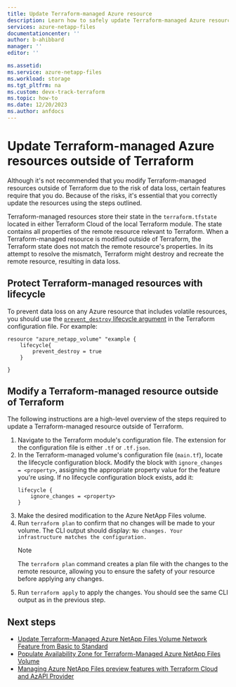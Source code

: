 ```yaml
---
title: Update Terraform-managed Azure resource 
description: Learn how to safely update Terraform-managed Azure resources to ensure the safety of your data. 
services: azure-netapp-files
documentationcenter: ''
author: b-ahibbard
manager: ''
editor: ''

ms.assetid:
ms.service: azure-netapp-files
ms.workload: storage
ms.tgt_pltfrm: na
ms.custom: devx-track-terraform
ms.topic: how-to
ms.date: 12/20/2023
ms.author: anfdocs
---
```

# Update Terraform-managed Azure resources outside of Terraform

Although it's not recommended that you modify Terraform-managed resources outside of Terraform due to the risk of data loss, certain features require that you do. Because of the risks, it's essential that you correctly update the resources using the steps outlined. 

Terraform-managed resources store their state in the `terraform.tfstate` located in either Terraform Cloud of the local Terraform module. The state contains all properties of the remote resource relevant to Terraform. When a Terraform-managed resource is modified outside of Terraform, the Terraform state does not match the remote resource's properties. In its attempt to resolve the mismatch, Terraform might destroy and recreate the remote resource, resulting in data loss.  

## Protect Terraform-managed resources with lifecycle 

To prevent data loss on any Azure resource that includes volatile resources, you should use the [`prevent_destroy` lifecycle argument](https://developer.hashicorp.com/terraform/language/meta-arguments/lifecycle#prevent_destroy) in the Terraform configuration file. For example:

```
resource "azure_netapp_volume" "example {
    lifecycle{
        prevent_destroy = true
    }

}
```

## Modify a Terraform-managed resource outside of Terraform

The following instructions are a high-level overview of the steps required to update a Terraform-managed resource outside of Terraform. 

1. Navigate to the Terraform module's configuration file. The extension for the configuration file is either `.tf` or `.tf.json`.
1. In the Terraform-managed volume's configuration file (`main.tf`), locate the lifecycle configuration block. Modify the block with `ignore_changes = <property>`, assigning the appropriate property value for the feature you're using. If no lifecycle configuration block exists, add it:
    ```
    lifecycle {
        ignore_changes = <property>
    }
    ```
1. Make the desired modification to the Azure NetApp Files volume. 
1. Run `terraform plan` to confirm that no changes will be made to your volume. The CLI output should display: `No changes. Your infrastructure matches the configuration.`
    >[!NOTE]
    > The `terraform plan` command creates a plan file with the changes to the remote resource, allowing you to ensure the safety of your resource before applying any changes. 
1. Run `terraform apply` to apply the changes. You should see the same CLI output as in the previous step. 

## Next steps 

* [Update Terraform-Managed Azure NetApp Files Volume Network Feature from Basic to Standard](configure-network-features.md#update-terraform-managed-azure-netapp-files-volume-from-basic-to-standard)
* [Populate Availability Zone for Terraform-Managed Azure NetApp Files Volume](manage-availability-zone-volume-placement.md#populate-availability-zone-for-terraform-managed-volumes)
* [Managing Azure NetApp Files preview features with Terraform Cloud and AzAPI Provider](https://techcommunity.microsoft.com/t5/azure-architecture-blog/managing-azure-netapp-files-preview-features-with-terraform/ba-p/3657714)
